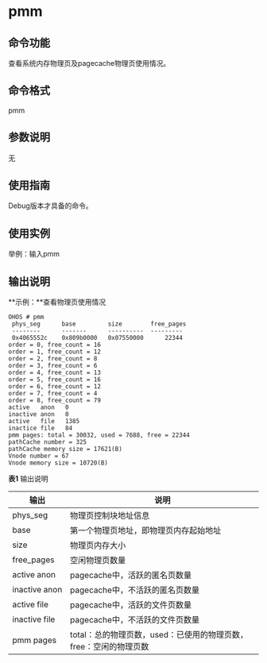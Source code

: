 # pmm


## 命令功能

查看系统内存物理页及pagecache物理页使用情况。


## 命令格式

pmm


## 参数说明

无


## 使用指南

Debug版本才具备的命令。


## 使用实例

举例：输入pmm


## 输出说明

  **示例：**查看物理页使用情况
  
```
OHOS # pmm
 phys_seg      base         size        free_pages
 --------      -------      ----------  ---------
 0x4065552c    0x809b0000   0x07550000      22344
order = 0, free_count = 16
order = 1, free_count = 12
order = 2, free_count = 8
order = 3, free_count = 6
order = 4, free_count = 13
order = 5, free_count = 16
order = 6, free_count = 12
order = 7, free_count = 4
order = 8, free_count = 79
active   anon   0
inactive anon   0
active   file   1385
inactice file   84
pmm pages: total = 30032, used = 7688, free = 22344
pathCache number = 325
pathCache memory size = 17621(B)
Vnode number = 67
Vnode memory size = 10720(B)
```

  **表1** 输出说明

| 输出 | 说明 | 
| -------- | -------- |
| phys_seg | 物理页控制块地址信息 | 
| base | 第一个物理页地址，即物理页内存起始地址 | 
| size | 物理页内存大小 | 
| free_pages | 空闲物理页数量 | 
| active&nbsp;anon | pagecache中，活跃的匿名页数量 | 
| inactive&nbsp;anon | pagecache中，不活跃的匿名页数量 | 
| active&nbsp;file | pagecache中，活跃的文件页数量 | 
| inactive&nbsp;file | pagecache中，不活跃的文件页数量 | 
| pmm&nbsp;pages | total：总的物理页数，used：已使用的物理页数，free：空闲的物理页数 | 
